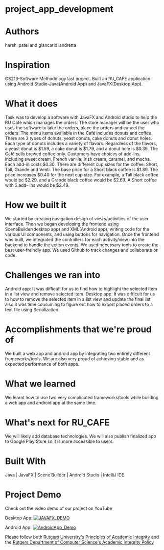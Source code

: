# project_app_development

# Authors
harsh_patel and giancarlo_andretta

# Inspiration
CS213-Software Methodology last project. Built an RU_CAFE application using Android Studio-Java(Android App) and JavaFX(Desktop App).
 
# What it does
Task was to develop a software with JavaFX and Android studio to help the RU Café which manages the orders. The store manager will be
the user who uses the software to take the orders, place the orders and cancel the orders. The menu items available in
the Café includes donuts and coffee.
There are 3 types of donuts: yeast donuts, cake donuts and donut holes. Each type of donuts includes a variety of
flavors. Regardless of the flavors, a yeast donut is $1.59, a cake donut is $1.79, and a donut hole is $0.39.
The Café sells brewed coffee only. Customers have choices of add-ins, including sweet cream, French vanilla, Irish
cream, caramel, and mocha. Each add-in costs $0.30. There are different cup sizes for the coffee: Short, Tall, Grande
and Venti. The base price for a Short black coffee is $1.89. The price increases $0.40 for the next cup size. For
example, a Tall black coffee would be $2.29, and a Grande black coffee would be $2.69. A Short coffee with 2 add-
ins would be $2.49.

# How we built it
We started by creating navigation design of views/activities of the user interface. Then we began developing the frontend using SceneBuilder(desktop app) and XML(Android app), writing code for the various UI components, and using buttons for navigation. Once the frontend was built, we integrated the controllers for each activity/view into the backend to handle the action events. We used necessary tools to create the best user-freindly app. We used Github to track changes and collaborate on code.

# Challenges we ran into
Android app: It was difficult for us to find how to highlight the selected item in a list view and remove selected item.
Desktop app: It was difficult for us to how to remove the selected item in a list view and update the final list also it was time consuming to figure out how to export placed orders to a text file using Serialization.

# Accomplishments that we're proud of
We built a web app and android app by integrating two entirely different frameworks/tools. We are also very proud of achieving stable and as expected performance of both apps.

# What we learned
We learnt how to use two very complicated frameworks/tools while building a web app and android app at the same time.

# What's next for RU_CAFE
We will likely add database technologies. We will also publish finalized app to Google Play Store so it is more accessible to users.

# Built With
Java | JavaFX | Scene Builder | Android Studio | IntelliJ IDE 
# Project Demo
Check out the video demo of our project on YouTube

Desktop App: [![JAVAFX_DEMO](https://img.youtube.com/vi/ikeFHzTZzU8/0.jpg)](https://youtu.be/ikeFHzTZzU8)

Android App: [![AndroidApp_Demo](https://img.youtube.com/vi/kLND7xL9yWM/0.jpg)](https://youtu.be/kLND7xL9yWM)

Please follow both [Rutgers University's Principles of Academic Integrity](https://academicintegrity.rutgers.edu) and the [Rutgers Department of Computer Science's Academic Integrity Policy](https://www.cs.rutgers.edu/academics/undergraduate/academic-integrity-policy)
